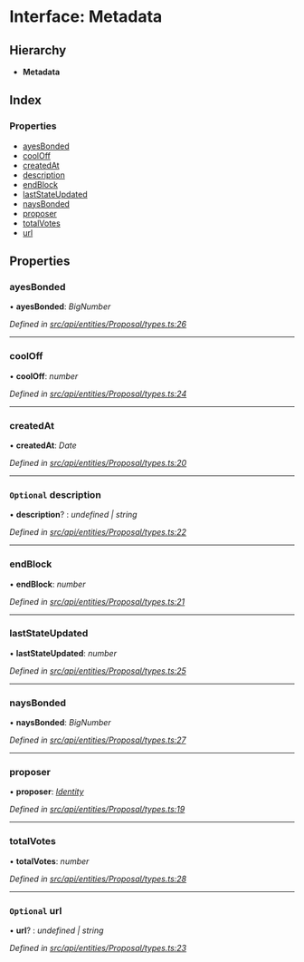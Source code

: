 # Interface: Metadata

## Hierarchy

* **Metadata**

## Index

### Properties

* [ayesBonded](metadata.md#ayesbonded)
* [coolOff](metadata.md#cooloff)
* [createdAt](metadata.md#createdat)
* [description](metadata.md#optional-description)
* [endBlock](metadata.md#endblock)
* [lastStateUpdated](metadata.md#laststateupdated)
* [naysBonded](metadata.md#naysbonded)
* [proposer](metadata.md#proposer)
* [totalVotes](metadata.md#totalvotes)
* [url](metadata.md#optional-url)

## Properties

###  ayesBonded

• **ayesBonded**: *BigNumber*

*Defined in [src/api/entities/Proposal/types.ts:26](https://github.com/PolymathNetwork/polymesh-sdk/blob/8d4ef126/src/api/entities/Proposal/types.ts#L26)*

___

###  coolOff

• **coolOff**: *number*

*Defined in [src/api/entities/Proposal/types.ts:24](https://github.com/PolymathNetwork/polymesh-sdk/blob/8d4ef126/src/api/entities/Proposal/types.ts#L24)*

___

###  createdAt

• **createdAt**: *Date*

*Defined in [src/api/entities/Proposal/types.ts:20](https://github.com/PolymathNetwork/polymesh-sdk/blob/8d4ef126/src/api/entities/Proposal/types.ts#L20)*

___

### `Optional` description

• **description**? : *undefined | string*

*Defined in [src/api/entities/Proposal/types.ts:22](https://github.com/PolymathNetwork/polymesh-sdk/blob/8d4ef126/src/api/entities/Proposal/types.ts#L22)*

___

###  endBlock

• **endBlock**: *number*

*Defined in [src/api/entities/Proposal/types.ts:21](https://github.com/PolymathNetwork/polymesh-sdk/blob/8d4ef126/src/api/entities/Proposal/types.ts#L21)*

___

###  lastStateUpdated

• **lastStateUpdated**: *number*

*Defined in [src/api/entities/Proposal/types.ts:25](https://github.com/PolymathNetwork/polymesh-sdk/blob/8d4ef126/src/api/entities/Proposal/types.ts#L25)*

___

###  naysBonded

• **naysBonded**: *BigNumber*

*Defined in [src/api/entities/Proposal/types.ts:27](https://github.com/PolymathNetwork/polymesh-sdk/blob/8d4ef126/src/api/entities/Proposal/types.ts#L27)*

___

###  proposer

• **proposer**: *[Identity](../classes/identity.md)*

*Defined in [src/api/entities/Proposal/types.ts:19](https://github.com/PolymathNetwork/polymesh-sdk/blob/8d4ef126/src/api/entities/Proposal/types.ts#L19)*

___

###  totalVotes

• **totalVotes**: *number*

*Defined in [src/api/entities/Proposal/types.ts:28](https://github.com/PolymathNetwork/polymesh-sdk/blob/8d4ef126/src/api/entities/Proposal/types.ts#L28)*

___

### `Optional` url

• **url**? : *undefined | string*

*Defined in [src/api/entities/Proposal/types.ts:23](https://github.com/PolymathNetwork/polymesh-sdk/blob/8d4ef126/src/api/entities/Proposal/types.ts#L23)*
